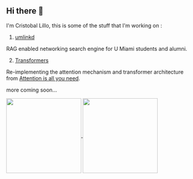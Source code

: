 ## Hi there 👋

I'm Cristobal Lillo, this is some of the stuff that I'm working on :

1. [umlinkd](https://github.com/crilillo14/umlinkdsv)

RAG enabled networking search engine for U Miami students and alumni.


2.  [Transformers](https://github.com/crilillo14/transformers)

Re-implementing the attention mechanism and transformer architecture from [Attention is all you need](https://arxiv.org/abs/1706.03762).

more coming soon...

<a href="https://github.com/anuraghazra/github-readme-stats">
  <img height=200 align="center" src="https://github-readme-stats.vercel.app/api?username=crilillo14" />
</a>
<a href="https://github.com/anuraghazra/convoychat">
  <img height=200 align="center" src="https://github-readme-stats.vercel.app/api/top-langs?username=crilillo14&layout=compact&langs_count=8&card_width=320" />
</a>

<!--
**crilillo14/crilillo14** is a ✨ _special_ ✨ repository because its `README.md` (this file) appears on your GitHub profile.

Here are some ideas to get you started:

- 🔭 I’m currently working on ...
- 🌱 I’m currently learning ...
- 👯 I’m looking to collaborate on ...
- 🤔 I’m looking for help with ...
- 💬 Ask me about ...
- 📫 How to reach me: ...
- 😄 Pronouns: ...
- ⚡ Fun fact: ...
-->
